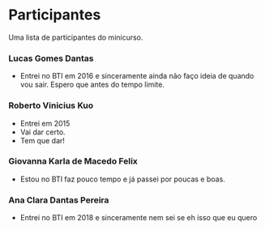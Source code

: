 # Participantes

Uma lista de participantes do minicurso.

### Lucas Gomes Dantas
- Entrei no BTI em 2016 e sinceramente ainda não faço ideia de quando vou sair. Espero que antes do tempo limite.



### Roberto Vinicius Kuo
- Entrei em 2015
- Vai dar certo.
- Tem que dar!


### Giovanna Karla de Macedo Felix
- Estou no BTI faz pouco tempo e já passei por poucas e boas.

### Ana Clara Dantas Pereira
- Entrei no BTI em 2018 e sinceramente nem sei se eh isso que eu quero


